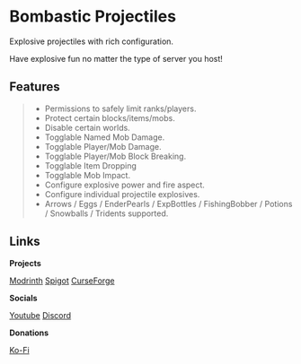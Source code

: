 # Bombastic Projectiles
Explosive projectiles with rich configuration.

Have explosive fun no matter the type of server you host!

## Features

> - Permissions to safely limit ranks/players.
> - Protect certain blocks/items/mobs.
> - Disable certain worlds.
> - Togglable Named Mob Damage.
> - Togglable Player/Mob Damage.
> - Togglable Player/Mob Block Breaking.
> - Togglable Item Dropping
> - Togglable Mob Impact.
> - Configure explosive power and fire aspect.
> - Configure individual projectile explosives.
> - Arrows / Eggs / EnderPearls / ExpBottles / FishingBobber / Potions / Snowballs / Tridents supported.

## Links

**Projects**

[Modrinth](https://modrinth.com/plugin/explosiveprojectiles)
[Spigot](https://www.spigotmc.org/resources/bombastic-projectiles.123972/)
[CurseForge](https://legacy.curseforge.com/minecraft/bukkit-plugins/bombastic-projectiles)

**Socials**

[Youtube](https://www.youtube.com/@SintaxLabs)
[Discord](discord.gg/JjqjaJDaF5)

**Donations**

[Ko-Fi](https://ko-fi.com/jammingcat21)
